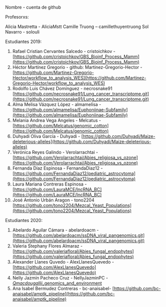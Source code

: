
Nombre - cuenta de github

Profesorxs:

Alicia Mastretta - AliciaMstt
Camille Truong – camillethuyentruong
Sol Navarro - solouli



Estudiantes 2019:
1. Rafael Cristian Cervantes Salcedo - cristoichkov - [https://github.com/cristoichkov/GBS_Bioinf_Process_Mamm](https://github.com/cristoichkov/GBS_Bioinf_Process_Mamm)
2. Héctor Martínez Gregorio - github: Martinez-Gregorio-Hector - [https://github.com/Martinez-Gregorio-Hector/workflow_to_analysis_WES](https://github.com/Martinez-Gregorio-Hector/workflow_to_analysis_WES)
3. Rodolfo Luis Chávez Domínguez - necrosnake91 [https://github.com/necrosnake91/Lung_cancer_transcriptome.git](https://github.com/necrosnake91/Lung_cancer_transcriptome.git)
4. Alma Melisa Vázquez López - almamelisa - [https://github.com/almamelisa/Euphoniinae-Subfamily](https://github.com/almamelisa/Euphoniinae-Subfamily)
5. Melania Andrea Vega Angeles - Melcatus - [https://github.com/Melcatus/genomic_cotton](https://github.com/Melcatus/genomic_cotton)
6. Duhyadi Oliva García - Duhyadi - [https://github.com/Duhyadi/Maize-deleterious-alleles](https://github.com/Duhyadi/Maize-deleterious-alleles)
7. Verónica Reyes Galindo - VeroIarrachtai - [https://github.com/VeroIarrachtai/Abies_religiosa_vs_ozone](https://github.com/VeroIarrachtai/Abies_religiosa_vs_ozone)
8. Fernanda Díaz Espinosa - FernandaDiaz12 - [https://github.com/FernandaDiaz12/pediatric_astrocytoma](https://github.com/FernandaDiaz12/pediatric_astrocytoma)
9. Laura Mariana Contreras Espinosa - [https://github.com/LauraMCE/lncRNA_BC](https://github.com/LauraMCE/lncRNA_BC)
10. José Antonio Urbán Aragon - tono2204 [https://github.com/tono2204/Mezcal_Yeast_Populations](https://github.com/tono2204/Mezcal_Yeast_Populations)


Estudiantes 2020:

1. Abelardo Aguilar Cámara - abelardoacm - [https://github.com/abelardoacm/ssDNA_viral_pangenomics.git](https://github.com/abelardoacm/ssDNA_viral_pangenomics.git)
2. Valeria Stephany Flores Almaraz - [https://github.com/valeriafloral/Abies_fungal_endophytes](https://github.com/valeriafloral/Abies_fungal_endophytes)
3. Alexander Llanes Quvedo - AlexLlanesQuevedo - [https://github.com/AlexLlanesQuevedo](https://github.com/AlexLlanesQuevedo)
4. Nelly Jazmín Pacheco Cruz - NellyJazminPC - [*Qmacdougallii*_genomics_and_environment](https://github.com/NellyJazminPC/Qmacdougallii_genomics_and_environment)
5. Ana Isabel Bermudez Contreras - bc-anaisabel- [https://github.com/bc-anaisabel/amptk_pipeline](https://github.com/bc-anaisabel/amptk_pipeline)


